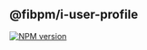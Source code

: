 ## @fibpm/i-user-profile

[![NPM version](https://img.shields.io/npm/v/@fibpm/i-user-profile.svg)](https://www.npmjs.org/package/@fibpm/i-user-profile)

